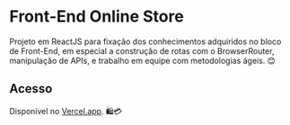 # Front-End Online Store
Projeto em ReactJS para fixação dos conhecimentos adquiridos no bloco de Front-End, em especial a construção de rotas com o BrowserRouter, manipulação de APIs, e trabalho em equipe com metodologias ágeis. 😊

## Acesso
Disponível no [Vercel.app](https://trybe-online-store-jqea0zxvc-pedrotrasfereti.vercel.app/). 🛍️💳
